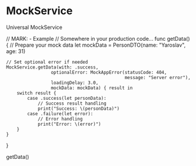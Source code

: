 # MockService
Universal MockService

// MARK: - Example
// Somewhere in your production code...
func getData() {
    // Prepare your mock data
    let mockData = PersonDTO(name: "Yaroslav", age: 31)
    
    // Set optional error if needed
    MockService.getData(with: .success,
                     optionalError: MockAppError(statusCode: 404,
                                                 message: "Server error"),
                     loadingDelay: 3.0,
                     mockData: mockData) { result in
        switch result {
            case .success(let personData):
                // Success result handling
                print("Success: \(personData)")
            case .failure(let error):
                // Error handling
                print("Error: \(error)")
        }
    }
}

getData()
